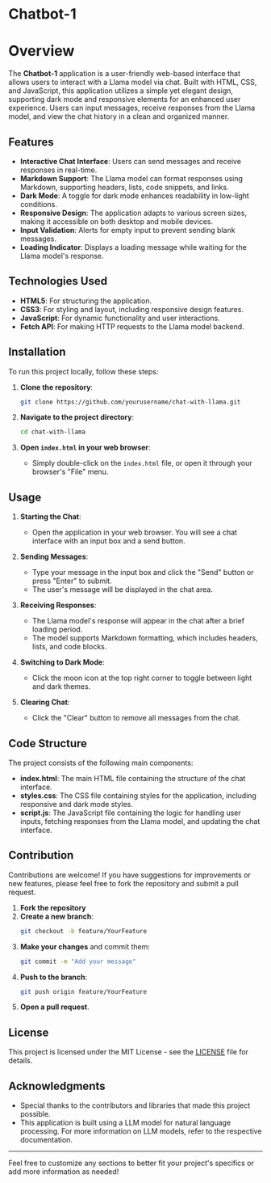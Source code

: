 # Chatbot-1

# Overview

The **Chatbot-1** application is a user-friendly web-based interface that allows users to interact with a Llama model via chat. Built with HTML, CSS, and JavaScript, this application utilizes a simple yet elegant design, supporting dark mode and responsive elements for an enhanced user experience. Users can input messages, receive responses from the Llama model, and view the chat history in a clean and organized manner.

## Features

- **Interactive Chat Interface**: Users can send messages and receive responses in real-time.
- **Markdown Support**: The Llama model can format responses using Markdown, supporting headers, lists, code snippets, and links.
- **Dark Mode**: A toggle for dark mode enhances readability in low-light conditions.
- **Responsive Design**: The application adapts to various screen sizes, making it accessible on both desktop and mobile devices.
- **Input Validation**: Alerts for empty input to prevent sending blank messages.
- **Loading Indicator**: Displays a loading message while waiting for the Llama model's response.

## Technologies Used

- **HTML5**: For structuring the application.
- **CSS3**: For styling and layout, including responsive design features.
- **JavaScript**: For dynamic functionality and user interactions.
- **Fetch API**: For making HTTP requests to the Llama model backend.

## Installation

To run this project locally, follow these steps:

1. **Clone the repository**:
   ```bash
   git clone https://github.com/yourusername/chat-with-llama.git
   ```

2. **Navigate to the project directory**:
   ```bash
   cd chat-with-llama
   ```

3. **Open `index.html` in your web browser**:
   - Simply double-click on the `index.html` file, or open it through your browser's "File" menu.

## Usage

1. **Starting the Chat**: 
   - Open the application in your web browser. You will see a chat interface with an input box and a send button.

2. **Sending Messages**: 
   - Type your message in the input box and click the "Send" button or press "Enter" to submit.
   - The user's message will be displayed in the chat area.

3. **Receiving Responses**: 
   - The Llama model's response will appear in the chat after a brief loading period.
   - The model supports Markdown formatting, which includes headers, lists, and code blocks.

4. **Switching to Dark Mode**:
   - Click the moon icon at the top right corner to toggle between light and dark themes.

5. **Clearing Chat**:
   - Click the "Clear" button to remove all messages from the chat.

## Code Structure

The project consists of the following main components:

- **index.html**: The main HTML file containing the structure of the chat interface.
- **styles.css**: The CSS file containing styles for the application, including responsive and dark mode styles.
- **script.js**: The JavaScript file containing the logic for handling user inputs, fetching responses from the Llama model, and updating the chat interface.

## Contribution

Contributions are welcome! If you have suggestions for improvements or new features, please feel free to fork the repository and submit a pull request.

1. **Fork the repository**
2. **Create a new branch**:
   ```bash
   git checkout -b feature/YourFeature
   ```
3. **Make your changes** and commit them:
   ```bash
   git commit -m "Add your message"
   ```
4. **Push to the branch**:
   ```bash
   git push origin feature/YourFeature
   ```
5. **Open a pull request**.

## License

This project is licensed under the MIT License - see the [LICENSE](LICENSE) file for details.

## Acknowledgments

- Special thanks to the contributors and libraries that made this project possible.
- This application is built using a LLM model for natural language processing. For more information on LLM models, refer to the respective documentation.

---

Feel free to customize any sections to better fit your project's specifics or add more information as needed!
